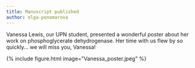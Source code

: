 ```yaml
---
title: Manuscript published
author: olga-ponomarova
---
```


Vanessa Lewis, our UPN student, presented a wonderful poster about her work on phosphoglycerate dehydrogenase. Her time with us flew by so quickly... we will miss you, Vanessa!

{% include figure.html image="Vanessa_poster.jpeg" %}